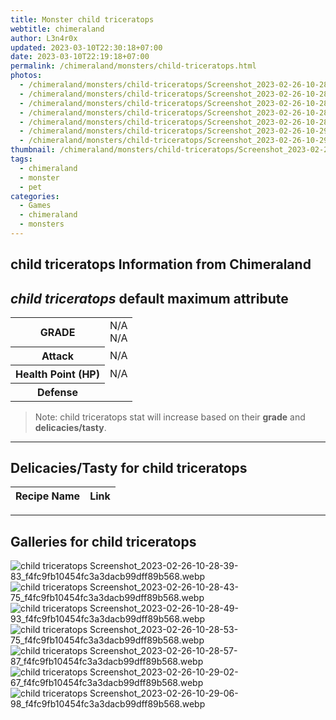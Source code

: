 ```yaml
---
title: Monster child triceratops
webtitle: chimeraland
author: L3n4r0x
updated: 2023-03-10T22:30:18+07:00
date: 2023-03-10T22:19:18+07:00
permalink: /chimeraland/monsters/child-triceratops.html
photos:
  - /chimeraland/monsters/child-triceratops/Screenshot_2023-02-26-10-28-39-83_f4fc9fb10454fc3a3dacb99dff89b568.webp
  - /chimeraland/monsters/child-triceratops/Screenshot_2023-02-26-10-28-43-75_f4fc9fb10454fc3a3dacb99dff89b568.webp
  - /chimeraland/monsters/child-triceratops/Screenshot_2023-02-26-10-28-49-93_f4fc9fb10454fc3a3dacb99dff89b568.webp
  - /chimeraland/monsters/child-triceratops/Screenshot_2023-02-26-10-28-53-75_f4fc9fb10454fc3a3dacb99dff89b568.webp
  - /chimeraland/monsters/child-triceratops/Screenshot_2023-02-26-10-28-57-87_f4fc9fb10454fc3a3dacb99dff89b568.webp
  - /chimeraland/monsters/child-triceratops/Screenshot_2023-02-26-10-29-02-67_f4fc9fb10454fc3a3dacb99dff89b568.webp
  - /chimeraland/monsters/child-triceratops/Screenshot_2023-02-26-10-29-06-98_f4fc9fb10454fc3a3dacb99dff89b568.webp
thumbnail: /chimeraland/monsters/child-triceratops/Screenshot_2023-02-26-10-28-39-83_f4fc9fb10454fc3a3dacb99dff89b568.webp
tags:
  - chimeraland
  - monster
  - pet
categories:
  - Games
  - chimeraland
  - monsters
---
```


<link
  rel="stylesheet"
  href="https://rawcdn.githack.com/dimaslanjaka/Web-Manajemen/870a349/css/bootstrap-5-3-0-alpha3-wrapper.css"
/>
<section id="bootstrap-wrapper">
  <div data-bs-theme="dark">
    <h2>child triceratops Information from Chimeraland</h2>
    <h2 id="attribute"><i>child triceratops</i> default maximum attribute</h2>
    <div class="row">
      <div class="col mb-2">
        <div class="card">
          <div class="card-body">
            <table>
              <tr>
                <th>GRADE</th>
                <td>N/A <br />N/A</td>
              </tr>
              <tr>
                <th>Attack</th>
                <td>N/A</td>
              </tr>
              <tr>
                <th>Health Point (HP)</th>
                <td>N/A</td>
              </tr>
              <tr>
                <th>Defense</th>
                <td></td>
              </tr>
            </table>
          </div>
        </div>
      </div>
    </div>
    <blockquote>
      Note: child triceratops stat will increase based on their <b>grade</b> and
      <b>delicacies/tasty</b>.
    </blockquote>
    <hr />
    <h2 id="delicacies">Delicacies/Tasty for child triceratops</h2>
    <div class="card">
      <div class="card-body">
        <div class="table-responsive">
          <table class="table table-striped">
            <thead>
              <tr>
                <th>Recipe Name</th>
                <th>Link</th>
              </tr>
            </thead>
            <tbody></tbody>
          </table>
        </div>
      </div>
    </div>
    <hr />
    <div id="gallery">
      <h2>Galleries for child triceratops</h2>
      <div class="row">
        <div class="col-lg-6 col-12">
          <img
            src="https://www.webmanajemen.com/chimeraland/monsters/child-triceratops/Screenshot_2023-02-26-10-28-39-83_f4fc9fb10454fc3a3dacb99dff89b568.webp"
            alt="child triceratops Screenshot_2023-02-26-10-28-39-83_f4fc9fb10454fc3a3dacb99dff89b568.webp"
          />
        </div>
        <div class="col-lg-6 col-12">
          <img
            src="https://www.webmanajemen.com/chimeraland/monsters/child-triceratops/Screenshot_2023-02-26-10-28-43-75_f4fc9fb10454fc3a3dacb99dff89b568.webp"
            alt="child triceratops Screenshot_2023-02-26-10-28-43-75_f4fc9fb10454fc3a3dacb99dff89b568.webp"
          />
        </div>
        <div class="col-lg-6 col-12">
          <img
            src="https://www.webmanajemen.com/chimeraland/monsters/child-triceratops/Screenshot_2023-02-26-10-28-49-93_f4fc9fb10454fc3a3dacb99dff89b568.webp"
            alt="child triceratops Screenshot_2023-02-26-10-28-49-93_f4fc9fb10454fc3a3dacb99dff89b568.webp"
          />
        </div>
        <div class="col-lg-6 col-12">
          <img
            src="https://www.webmanajemen.com/chimeraland/monsters/child-triceratops/Screenshot_2023-02-26-10-28-53-75_f4fc9fb10454fc3a3dacb99dff89b568.webp"
            alt="child triceratops Screenshot_2023-02-26-10-28-53-75_f4fc9fb10454fc3a3dacb99dff89b568.webp"
          />
        </div>
        <div class="col-lg-6 col-12">
          <img
            src="https://www.webmanajemen.com/chimeraland/monsters/child-triceratops/Screenshot_2023-02-26-10-28-57-87_f4fc9fb10454fc3a3dacb99dff89b568.webp"
            alt="child triceratops Screenshot_2023-02-26-10-28-57-87_f4fc9fb10454fc3a3dacb99dff89b568.webp"
          />
        </div>
        <div class="col-lg-6 col-12">
          <img
            src="https://www.webmanajemen.com/chimeraland/monsters/child-triceratops/Screenshot_2023-02-26-10-29-02-67_f4fc9fb10454fc3a3dacb99dff89b568.webp"
            alt="child triceratops Screenshot_2023-02-26-10-29-02-67_f4fc9fb10454fc3a3dacb99dff89b568.webp"
          />
        </div>
        <div class="col-lg-6 col-12">
          <img
            src="https://www.webmanajemen.com/chimeraland/monsters/child-triceratops/Screenshot_2023-02-26-10-29-06-98_f4fc9fb10454fc3a3dacb99dff89b568.webp"
            alt="child triceratops Screenshot_2023-02-26-10-29-06-98_f4fc9fb10454fc3a3dacb99dff89b568.webp"
          />
        </div>
      </div>
    </div>
  </div>
</section>